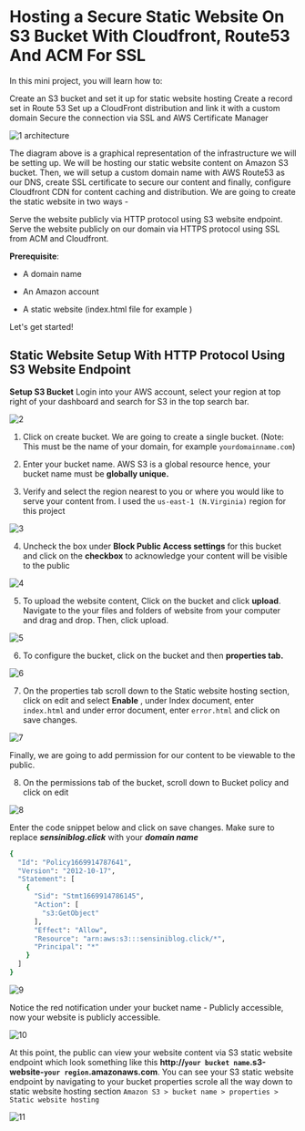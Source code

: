 # Hosting a Secure Static Website On S3 Bucket With Cloudfront, Route53 And ACM For SSL
In this mini project, you will learn how to:

Create an S3 bucket and set it up for static website hosting
Create a record set in Route 53
Set up a CloudFront distribution and link it with a custom domain
Secure the connection via SSL and AWS Certificate Manager

![1  architecture](https://user-images.githubusercontent.com/99888333/221987387-ce003b10-32fa-40cc-bca3-6077842098f2.jpg)

The diagram above is a graphical representation of the infrastructure we will be setting up. We will be hosting our static website content on Amazon S3 bucket. Then, we will setup a custom domain name with AWS Route53 as our DNS, create SSL certificate to secure our content and finally, configure Cloudfront CDN for content caching and distribution. We are going to create the static website in two ways -

Serve the website publicly via HTTP protocol using S3 website endpoint.
Serve the website publicly on our domain via HTTPS protocol using SSL from ACM and Cloudfront.

**Prerequisite**:

- A domain name 

- An Amazon account 

- A static website (index.html file for example )

Let's get started!

## Static Website Setup With HTTP Protocol Using S3 Website Endpoint
**Setup S3 Bucket**
Login into your AWS account, select your region at top right of your dashboard and search for S3 in the top search bar.

![2](https://user-images.githubusercontent.com/99888333/221988285-2e017334-277a-428d-a5bc-d62e9d6ab8b8.png)

1. Click on create bucket. We are going to create a single bucket. (Note: This must be the name of your domain, for example `yourdomainname.com`)

2. Enter your bucket name. AWS S3 is a global resource hence, your bucket name must be **globally unique.**

3. Verify and select the region nearest to you or where you would like to serve your content from. I used the `us-east-1 (N.Virginia)` region for this project

![3](https://user-images.githubusercontent.com/99888333/221990333-8a6ceb9b-cc5a-4118-8419-cfe456218e38.png)

4. Uncheck the box under **Block Public Access settings** for this bucket and click on the **checkbox** to acknowledge your content will be visible to the public

![4](https://user-images.githubusercontent.com/99888333/221990643-aa7f4030-ad8e-45fb-8b50-1ba0130c5bd0.png)

5. To upload the website content, Click on the bucket and click **upload**. Navigate to the your files and folders of website from your computer and drag and drop. Then, click upload.

![5](https://user-images.githubusercontent.com/99888333/221990885-8a3083f4-cdcf-4964-8052-79fecd712cde.png)

6.  To configure the bucket, click on the bucket and then **properties tab.**

![6](https://user-images.githubusercontent.com/99888333/221991021-3120ef15-ca3e-47b8-b6dc-98276e1bb6ac.png)

7.  On the properties tab scroll down to the Static website hosting section, click on edit and select **Enable** , under Index document, enter `index.html` and under error document, enter `error.html` and click on save changes.

![7](https://user-images.githubusercontent.com/99888333/221991588-c19f0ea2-51a6-493b-9cfa-c823facce8d3.png)

Finally, we are going to add permission for our content to be viewable to the public. 

8. On the permissions tab of the bucket, scroll down to Bucket policy and click on edit

![8](https://user-images.githubusercontent.com/99888333/221992635-dc51b0b0-cb44-4fdf-af0f-80ddf5b3e1a3.png)

Enter the code snippet below and click on save changes. Make sure to replace _**sensiniblog.click**_ with your _**domain name**_
```bash
{
  "Id": "Policy1669914787641",
  "Version": "2012-10-17",
  "Statement": [
    {
      "Sid": "Stmt1669914786145",
      "Action": [
        "s3:GetObject"
      ],
      "Effect": "Allow",
      "Resource": "arn:aws:s3:::sensiniblog.click/*",
      "Principal": "*"
    }
  ]
}
```

![9](https://user-images.githubusercontent.com/99888333/221994202-adce7b69-124d-4e19-9122-964e53ed8167.png)



Notice the red notification under your bucket name - Publicly accessible, now your website is publicly accessible.

![10](https://user-images.githubusercontent.com/99888333/221994273-e81bb3bc-92fd-425f-8004-728cd5345e91.png)

At this point, the public can view your website content via S3 static website endpoint which look something like this **http://`your bucket name`.s3-website-`your region`.amazonaws.com**.
You can see your S3 static website endpoint by navigating to your bucket properties scrole all the way down to static website hosting section
`Amazon S3 > bucket name > properties > Static website hosting` 

![11](https://user-images.githubusercontent.com/99888333/221994674-ee136714-952b-4e2b-984b-30d11c6e52bf.png)






